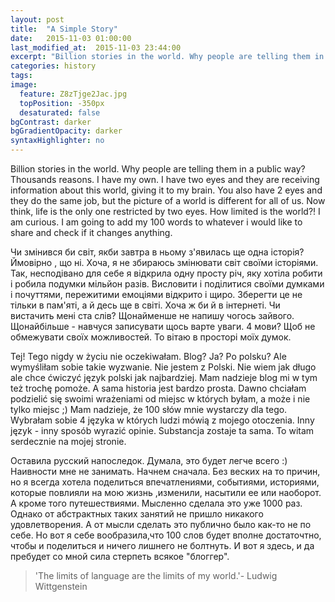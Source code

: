 ```yaml
---
layout: post
title:  "A Simple Story"
date:   2015-11-03 01:00:00
last_modified_at:  2015-11-03 23:44:00
excerpt: "Billion stories in the world. Why people are telling them in a public way? Thousands reasons. I have my own...."
categories: history
tags:  
image:
  feature: Z8zTjge2Jac.jpg
  topPosition: -350px
  desaturated: false
bgContrast: darker
bgGradientOpacity: darker
syntaxHighlighter: no
---
```


Billion stories in the world. Why people are telling them in a public way? Thousands reasons. I have my own. I have two eyes and they are receiving information about this world, giving it to my brain. You also have 2 eyes and they do the same job, but the picture of a world is different for all of us. Now think, life is the only one restricted by two eyes. How limited is the world?!  I am curious. I am going to add my 100 words to whatever i would like to share and check if it changes anything.


Чи змінився би світ, якби завтра в ньому з'явилась ще одна історія? Ймовірно , що ні. Хоча, я не збираюсь змінювати світ своїми історіями. Так, несподівано для себе я відкрила одну просту річ, яку хотіла робити і робила подумки мільйон разів. Висловити і поділитися своїми думками і почуттями, пережитими емоціями відкрито і щиро. Зберегти це не тільки в пам'яті, а й десь ще в світі. Хоча ж би й в інтернеті. Чи вистачить мені ста слів? Щонайменше не напишу чогось зайвого. Щонайбільше - навчуся записувати щось варте уваги. 4 мови? Щоб не обмежувати своїх можливостей. То вітаю в просторі моїх думок.

Tej! Tego nigdy w życiu nie oczekiwałam. Blog? Ja? Po polsku? Ale wymyśliłam sobie takie wyzwanie. Nie jestem z Polski. Nie wiem jak długo ale chce ćwiczyć język polski jak najbardziej. Mam nadzieje blog mi w tym też trochę pomoże. A sama historia jest bardzo prosta. Dawno chciałam podzielić się swoimi wrażeniami od miejsc w których byłam, a może i nie tylko miejsc ;)  Mam nadzieje, że 100 słów mnie wystarczy dla tego. Wybrałam sobie 4 języka w których ludzi mówią z mojego otoczenia. Inny język - inny sposób wyrazić opinie. Substancja zostaje ta sama. To witam serdecznie na mojej stronie.

 Оставила русский напоследок.  Думала, это будет легче всего :) Наивности мне не занимать. Начнем сначала. Без веских на то причин, но я всегда  хотела поделиться впечатлениями, событиями, историями,  которые повлияли на мою жизнь ,изменили, насытили ее или наоборот.  А кроме того путешествиями. Мысленно сделала это уже 1000 раз. Однако от абстрактных таких занятий не пришло никакого удовлетворения. А от мысли сделать это публично было как-то не по себе. Но вот я себе вообразила,что 100 слов будет вполне достаточтно, чтобы и поделиться и ничего лишнего не болтнуть. И вот я здесь, и да пребудет со мной сила стерпеть всякое "блоггер".

<blockquote class="largeQuote">'The limits of language are the limits of my world.'- Ludwig Wittgenstein</blockquote>


